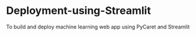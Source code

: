 # Deployment-using-Streamlit
To build and deploy machine learning web app using PyCaret and Streamlit
